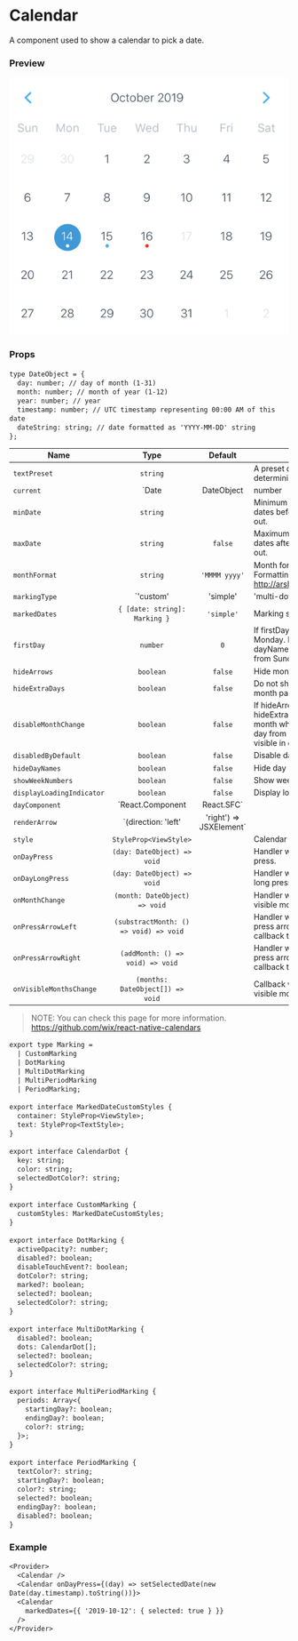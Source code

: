 # Calendar

A component used to show a calendar to pick a date.

### Preview

![calendar_preview](../assets/calendar_preview.png)

### Props

```tsx
type DateObject = {
  day: number; // day of month (1-31)
  month: number; // month of year (1-12)
  year: number; // year
  timestamp: number; // UTC timestamp representing 00:00 AM of this date
  dateString: string; // date formatted as 'YYYY-MM-DD' string
};
```

| Name                      |                              Type                               |    Default    | Description                                                                                                                                         |
| ------------------------- | :-------------------------------------------------------------: | :-----------: | --------------------------------------------------------------------------------------------------------------------------------------------------- |
| `textPreset`              |                            `string`                             |               | A preset of font to use when determining the font style.                                                                                            |
| `current`                 |         `Date | DateObject | number | string | XDate;`          |    `Date`     | Initially visible month.                                                                                                                            |
| `minDate`                 |                            `string`                             |               | Minimum date that can be selected, dates before minDate will be grayed out.                                                                         |
| `maxDate`                 |                            `string`                             |    `false`    | Maximum date that can be selected, dates after maxDate will be grayed out.                                                                          |
| `monthFormat`             |                            `string`                             | `'MMMM yyyy'` | Month format in calendar title. Formatting values: http://arshaw.com/xdate/#Formatting                                                              |
| `markingType`             | `'custom' | 'simple' | 'multi-dot' | 'multi-period' | 'period'` |  `'simple'`   | Marking style on the date.                                                                                                                          |
| `markedDates`             |                  `{ [date: string]: Marking }`                  |  `'simple'`   | Marking style on the date.                                                                                                                          |
| `firstDay`                |                            `number`                             |      `0`      | If firstDay=1 week starts from Monday. Note that dayNames and dayNamesShort should still start from Sunday.                                         |
| `hideArrows`              |                            `boolean`                            |    `false`    | Hide month navigation arrows.                                                                                                                       |
| `hideExtraDays`           |                            `boolean`                            |    `false`    | Do not show days of other months in month page.                                                                                                     |
| `disableMonthChange`      |                            `boolean`                            |    `false`    | If hideArrows=false and hideExtraDays=false do not switch month when tapping on greyed out day from another month that is visible in calendar page. |
| `disabledByDefault`       |                            `boolean`                            |    `false`    | Disable days by default.                                                                                                                            |
| `hideDayNames`            |                            `boolean`                            |    `false`    | Hide day names.                                                                                                                                     |
| `showWeekNumbers`         |                            `boolean`                            |    `false`    | Show week numbers to the left.                                                                                                                      |
| `displayLoadingIndicator` |                            `boolean`                            |    `false`    | Display loading indicator.                                                                                                                          |
| `dayComponent`            |                  `React.Component | React.SFC`                  |               | Provide custom day rendering component.                                                                                                             |
| `renderArrow`             |          `(direction: 'left' | 'right') => JSXElement`          |               | Replace default arrows with custom ones.                                                                                                            |
| `style`                   |                     `StyleProp<ViewStyle>`                      |               | Calendar container style.                                                                                                                           |
| `onDayPress`              |                   `(day: DateObject) => void`                   |               | Handler which gets executed on day press.                                                                                                           |
| `onDayLongPress`          |                   `(day: DateObject) => void`                   |               | Handler which gets executed on day long press.                                                                                                      |
| `onMonthChange`           |                  `(month: DateObject) => void`                  |               | Handler which gets executed when visible month changes in calendar.                                                                                 |
| `onPressArrowLeft`        |             `(substractMonth: () => void) => void`              |               | Handler which gets executed when press arrow icon left. It receive a callback that can go back month.                                               |
| `onPressArrowRight`       |                `(addMonth: () => void) => void`                 |               | Handler which gets executed when press arrow icon left. It receive a callback that can go next month.                                               |
| `onVisibleMonthsChange`   |                `(months: DateObject[]) => void`                 |               | Callback which gets executed when visible months change in scroll view.                                                                             |

> NOTE: You can check this page for more information. https://github.com/wix/react-native-calendars

```tsx
export type Marking =
  | CustomMarking
  | DotMarking
  | MultiDotMarking
  | MultiPeriodMarking
  | PeriodMarking;

export interface MarkedDateCustomStyles {
  container: StyleProp<ViewStyle>;
  text: StyleProp<TextStyle>;
}

export interface CalendarDot {
  key: string;
  color: string;
  selectedDotColor?: string;
}

export interface CustomMarking {
  customStyles: MarkedDateCustomStyles;
}

export interface DotMarking {
  activeOpacity?: number;
  disabled?: boolean;
  disableTouchEvent?: boolean;
  dotColor?: string;
  marked?: boolean;
  selected?: boolean;
  selectedColor?: string;
}

export interface MultiDotMarking {
  disabled?: boolean;
  dots: CalendarDot[];
  selected?: boolean;
  selectedColor?: string;
}

export interface MultiPeriodMarking {
  periods: Array<{
    startingDay?: boolean;
    endingDay?: boolean;
    color?: string;
  }>;
}

export interface PeriodMarking {
  textColor?: string;
  startingDay?: boolean;
  color?: string;
  selected?: boolean;
  endingDay?: boolean;
  disabled?: boolean;
}
```

### Example

```tsx
<Provider>
  <Calendar />
  <Calendar onDayPress={(day) => setSelectedDate(new Date(day.timestamp).toString())}>
  <Calendar
    markedDates={{ '2019-10-12': { selected: true } }}
  />
</Provider>
```
